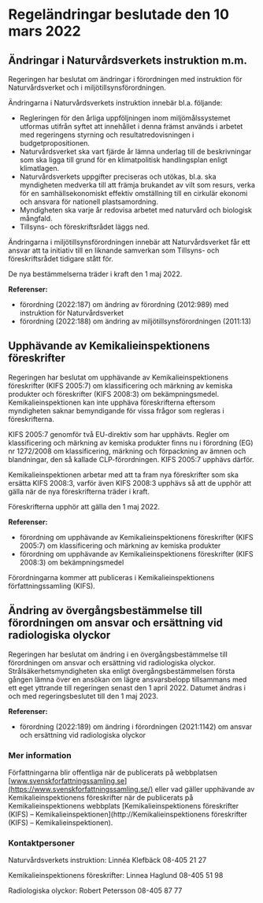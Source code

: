# Regeländringar beslutade den 10 mars 2022

## Ändringar i Naturvårdsverkets instruktion m.m.

Regeringen har beslutat om ändringar i förordningen med instruktion för Naturvårdsverket och i miljötillsynsförordningen.

Ändringarna i Naturvårdsverkets instruktion innebär bl.a. följande:

* Regleringen för den årliga uppföljningen inom miljömålssystemet utformas utifrån syftet att innehållet i denna främst används i arbetet med regeringens styrning och resultatredovisningen i budgetpropositionen.
* Naturvårdsverket ska vart fjärde år lämna underlag till de beskrivningar som ska ligga till grund för en klimatpolitisk handlingsplan enligt klimatlagen.
* Naturvårdsverkets uppgifter preciseras och utökas, bl.a. ska myndigheten medverka till att främja brukandet av vilt som resurs, verka för en samhällsekonomiskt effektiv omställning till en cirkulär ekonomi och ansvara för nationell plastsamordning.
* Myndigheten ska varje år redovisa arbetet med naturvård och biologisk mångfald.
* Tillsyns- och föreskriftsrådet läggs ned.

Ändringarna i miljötillsynsförordningen innebär att Naturvårdsverket får ett ansvar att ta initiativ till en liknande samverkan som Tillsyns- och föreskriftsrådet tidigare stått för.

De nya bestämmelserna träder i kraft den 1 maj 2022.

**Referenser:**

* förordning (2022:187) om ändring av förordning (2012:989) med instruktion för Naturvårdsverket
* förordning (2022:188) om ändring av miljötillsynsförordningen (2011:13)

## Upphävande av Kemikalieinspektionens föreskrifter

Regeringen har beslutat om upphävande av Kemikalieinspektionens föreskrifter (KIFS 2005:7) om klassificering och märkning av kemiska produkter och föreskrifter (KIFS 2008:3) om bekämpningsmedel. Kemikalieinspektionen kan inte upphäva föreskrifterna eftersom myndigheten saknar bemyndigande för vissa frågor som regleras i föreskrifterna.

KIFS 2005:7 genomför två EU-direktiv som har upphävts. Regler om klassificering och märkning av kemiska produkter finns nu i förordning (EG) nr 1272/2008 om klassificering, märkning och förpackning av ämnen och blandningar, den så kallade CLP-förordningen. KIFS 2005:7 upphävs därför.

Kemikalieinspektionen arbetar med att ta fram nya föreskrifter som ska ersätta KIFS 2008:3, varför även KIFS 2008:3 upphävs så att de upphör att gälla när de nya föreskrifterna träder i kraft.

Föreskrifterna upphör att gälla den 1 maj 2022.

**Referenser:**

* förordning om upphävande av Kemikalieinspektionens föreskrifter (KIFS 2005:7) om klassificering och märkning av kemiska produkter
* förordning om upphävande av Kemikalieinspektionens föreskrifter (KIFS 2008:3) om bekämpningsmedel

Förordningarna kommer att publiceras i Kemikalieinspektionens författningssamling (KIFS).

## Ändring av övergångsbestämmelse till förordningen om ansvar och ersättning vid radiologiska olyckor

Regeringen har beslutat om ändring i en övergångsbestämmelse till förordningen om ansvar och ersättning vid radiologiska olyckor. Strålsäkerhetsmyndigheten ska enligt övergångsbestämmelsen första gången lämna över en ansökan om lägre ansvarsbelopp tillsammans med ett eget yttrande till regeringen senast den 1 april 2022. Datumet ändras i och med regeringsbeslutet till den 1 maj 2023.

**Referenser:**

* förordning (2022:189) om ändring i förordningen (2021:1142) om ansvar och ersättning vid radiologiska olyckor

### Mer information

Författningarna blir offentliga när de publicerats på webbplatsen [www.svenskforfattningssamling.se](https://www.svenskforfattningssamling.se/) eller vad gäller upphävande av Kemikalieinspektionens föreskrifter när de publicerats på Kemikalieinspektionens webbplats [Kemikalieinspektionens föreskrifter (KIFS) – Kemikalieinspektionen](http://Kemikalieinspektionens föreskrifter (KIFS) – Kemikalieinspektionen).

### Kontaktpersoner

Naturvårdsverkets instruktion: Linnéa Klefbäck 08-405 21 27

Kemikalieinspektionens föreskrifter: Linnea Haglund 08-405 51 98

Radiologiska olyckor: Robert Petersson 08-405 87 77
